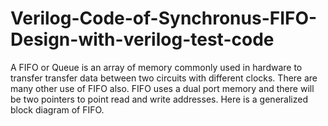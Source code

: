 # Verilog-Code-of-Synchronus-FIFO-Design-with-verilog-test-code
A FIFO or Queue is an array of memory commonly used in hardware to transfer transfer data between two circuits with different clocks. There are many other use of FIFO also. FIFO uses a dual port memory and there will be two pointers to point read and write addresses. Here is a generalized block diagram of FIFO.
